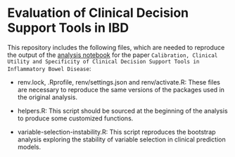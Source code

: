 # Evaluation of Clinical Decision Support Tools in IBD

This repository includes the following files, which are needed to
reproduce the output of the [analysis
notebook](https://dahhamalsoud.github.io/analysis-notebooks/report-cdst-evaluation-leuven.html)
for the paper
`Calibration, Clinical Utility and Specificity of Clinical Decision Support Tools in Inflammatory Bowel Disease`:

- renv.lock, .Rprofile, renv/settings.json and renv/activate.R: These
  files are necessary to reproduce the same versions of the packages
  used in the original analysis.

- helpers.R: This script should be sourced at the beginning of the
  analysis to produce some customized functions.

- variable-selection-instability.R: This script reproduces the bootstrap
  analysis exploring the stability of variable selection in clinical
  prediction models.
